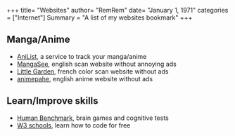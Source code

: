 +++
title=  "Websites"
author= "RemRem"
date= "January 1, 1971"
categories = ["Internet"]
Summary = "A list of my websites bookmark"
+++

## Manga/Anime

- [AniList](https://anilist.co/), a service to track your manga/anime
- [MangaSee](https://mangasee123.com/), english scan website without annoying ads
- [Little Garden](https://littlexgarden.com/), french color scan website without ads
- [animepahe](https://animepahe.com/anime), english anime website without ads

## Learn/Improve skills

- [Human Benchmark](https://humanbenchmark.com/), brain games and cognitive tests
- [W3 schools](https://www.w3schools.com/), learn how to code for free



